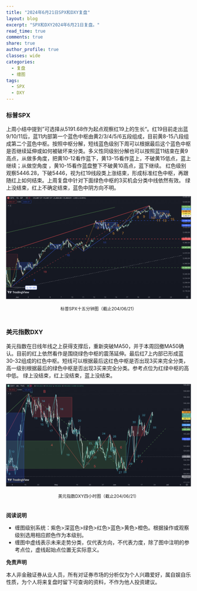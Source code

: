 ```yaml
---
title: "2024年6月21日SPX和DXY复盘"
layout: blog
excerpt: "SPX和DXY2024年6月21日复盘。"
read_time: true
comments: true
share: true
author_profile: true
classes: wide
categories:
  - 复盘
  - 缠图
tags:
  - SPX
  - DXY
---
```


### 标普SPX

上周小结中提到”可选择从5191.68作为起点观察红19上的生长“。红19目前走出蓝9/10/11后，蓝11内部第一个蓝色中枢由黄2/3/4/5/6五段组成，目前黄8-15八段组成第二个蓝色中枢。按照中枢分解，短线蓝色级别下周可以根据最后这个蓝色中枢是否继续延伸或如何被破坏来分类。多义性同级别分解也可以按照蓝11结束在黄9高点，从做多角度，把黄10-12看作蓝下，黄13-15看作蓝上，不破黄15低点，蓝上继续；从做空角度 ，黄10-15看作蓝盘整下不破黄10高点，蓝下继续。
红色级别观察5446.28，下破5446，视为红19线段类上涨结束，形成标准红色中枢，再跟随红上如何结束。上周复盘中针对下面绿色中枢的3买机会分类中线依然有效。
绿上没结束，红上不确定结束，蓝色中阴方向不明。

![SPX标普20240621](/assets/images/2024/2024-06-21-SPX-mi5.png)
<small><center>标普SPX十五分钟图（截止204/06/21）</center></small>　

### 美元指数DXY

美元指数在日线年线之上获得支撑后，重新突破MA50，并于本周回撤MA50确认。目前的红上依然看作是围绕绿色中枢的震荡延伸。最后红7上内部已形成蓝30-32组成的红色中枢。短线可以根据最后这红色中枢是否出现3买来完全分类，高一级别根据最后的绿色中枢是否出现3买来完全分类。参考点位为红绿中枢的高中低。
绿上没结束，红上没结束，蓝上没结束。

![DXY美元指数20240621](/assets/images/2024/2024-06-21-DXY-H4.png)
<small><center>美元指数DXY四小时图（截止204/06/21）</center></small>　

**阅读说明**

* 缠图级别系统：紫色>深蓝色>绿色>红色>蓝色>黄色>橙色。根据操作或观察级别选用相应颜色作为本级别。
* 缠图中虚线表示未来走势分类，仅代表方向，不代表力度，除了图中注明的参考点位，虚线起始点位置无实际意义。

**免责声明** 

本人非金融证券从业人员，所有对证券市场的分析仅为个人兴趣爱好，属自娱自乐性质，为个人将来复盘时留下可查询的资料，不作为他人投资建议。

